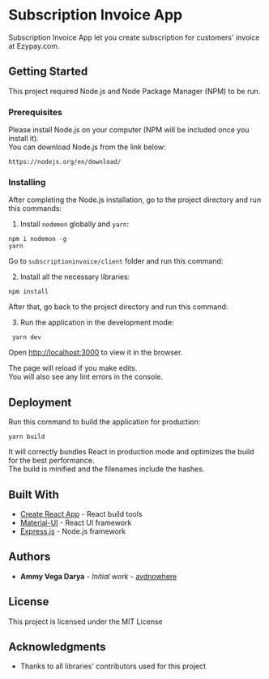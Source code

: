 # Subscription Invoice App

Subscription Invoice App let you create subscription for customers' invoice at Ezypay.com.

## Getting Started

This project required Node.js and Node Package Manager (NPM) to be run.

### Prerequisites

Please install Node.js on your computer (NPM will be included once you install it).<br/>
You can download Node.js from the link below:

```
https://nodejs.org/en/download/
```

### Installing

After completing the Node.js installation, go to the project directory and run this commands:

1. Install `nodemon` globally and `yarn`:

```
npm i nodemon -g
yarn
```

Go to `subscriptioninvoice/client` folder and run this command:

2. Install all the necessary libraries:

```
npm install
```

After that, go back to the project directory and run this command:

3. Run the application in the development mode:

```
 yarn dev
```

Open [http://localhost:3000](http://localhost:3000) to view it in the browser.

The page will reload if you make edits.<br />
You will also see any lint errors in the console.

## Deployment

Run this command to build the application for production:

```
yarn build
```

It will correctly bundles React in production mode and optimizes the build for the best performance.<br />
The build is minified and the filenames include the hashes.

## Built With

* [Create React App](https://github.com/facebook/create-react-app) - React build tools
* [Material-UI](https://github.com/mui-org/material-ui) - React UI framework
* [Express.js](https://github.com/expressjs/express) - Node.js framework

## Authors

* **Ammy Vega Darya** - *Initial work* - [avdnowhere](https://github.com/avdnowhere)

## License

This project is licensed under the MIT License

## Acknowledgments

* Thanks to all libraries' contributors used for this project
